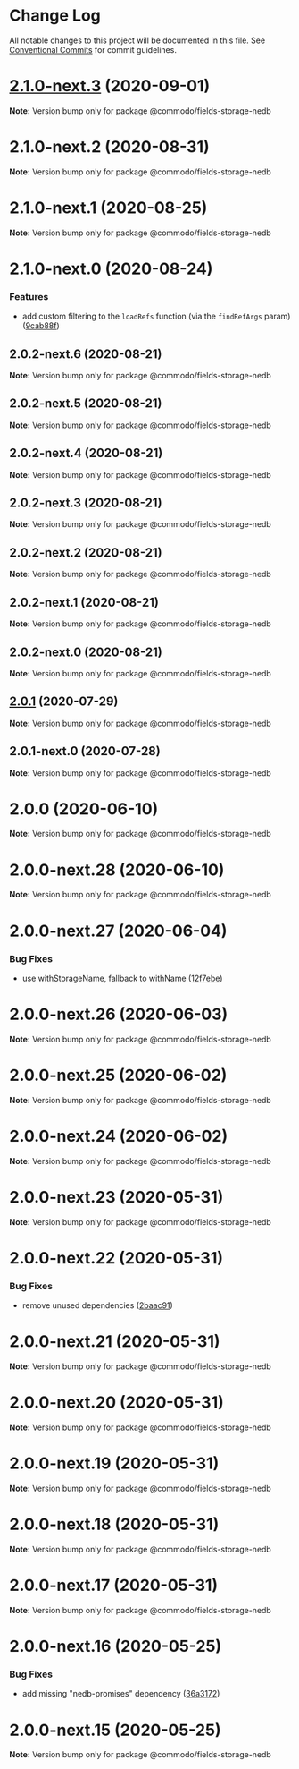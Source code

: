 # Change Log

All notable changes to this project will be documented in this file.
See [Conventional Commits](https://conventionalcommits.org) for commit guidelines.

# [2.1.0-next.3](https://github.com/webiny/commodo/compare/@commodo/fields-storage-nedb@2.1.0-next.2...@commodo/fields-storage-nedb@2.1.0-next.3) (2020-09-01)

**Note:** Version bump only for package @commodo/fields-storage-nedb





# 2.1.0-next.2 (2020-08-31)

**Note:** Version bump only for package @commodo/fields-storage-nedb





# 2.1.0-next.1 (2020-08-25)

**Note:** Version bump only for package @commodo/fields-storage-nedb





# 2.1.0-next.0 (2020-08-24)


### Features

* add custom filtering to the `loadRefs` function (via the `findRefArgs` param) ([9cab88f](https://github.com/webiny/commodo/commit/9cab88f1ae66401759f1d1d2a2025d2221f5b493))





## 2.0.2-next.6 (2020-08-21)

**Note:** Version bump only for package @commodo/fields-storage-nedb





## 2.0.2-next.5 (2020-08-21)

**Note:** Version bump only for package @commodo/fields-storage-nedb





## 2.0.2-next.4 (2020-08-21)

**Note:** Version bump only for package @commodo/fields-storage-nedb





## 2.0.2-next.3 (2020-08-21)

**Note:** Version bump only for package @commodo/fields-storage-nedb





## 2.0.2-next.2 (2020-08-21)

**Note:** Version bump only for package @commodo/fields-storage-nedb





## 2.0.2-next.1 (2020-08-21)

**Note:** Version bump only for package @commodo/fields-storage-nedb





## 2.0.2-next.0 (2020-08-21)

**Note:** Version bump only for package @commodo/fields-storage-nedb





## [2.0.1](https://github.com/webiny/commodo/compare/@commodo/fields-storage-nedb@2.0.1-next.0...@commodo/fields-storage-nedb@2.0.1) (2020-07-29)

**Note:** Version bump only for package @commodo/fields-storage-nedb





## 2.0.1-next.0 (2020-07-28)

**Note:** Version bump only for package @commodo/fields-storage-nedb





# 2.0.0 (2020-06-10)

**Note:** Version bump only for package @commodo/fields-storage-nedb





# 2.0.0-next.28 (2020-06-10)

**Note:** Version bump only for package @commodo/fields-storage-nedb





# 2.0.0-next.27 (2020-06-04)


### Bug Fixes

* use withStorageName, fallback to withName ([12f7ebe](https://github.com/webiny/commodo/commit/12f7ebe19f0c0301cf792295228be47896b1efae))





# 2.0.0-next.26 (2020-06-03)

**Note:** Version bump only for package @commodo/fields-storage-nedb





# 2.0.0-next.25 (2020-06-02)

**Note:** Version bump only for package @commodo/fields-storage-nedb





# 2.0.0-next.24 (2020-06-02)

**Note:** Version bump only for package @commodo/fields-storage-nedb





# 2.0.0-next.23 (2020-05-31)

**Note:** Version bump only for package @commodo/fields-storage-nedb





# 2.0.0-next.22 (2020-05-31)


### Bug Fixes

* remove unused dependencies ([2baac91](https://github.com/webiny/commodo/commit/2baac9175a21cd05dc071efc54593cf6ca0e0648))





# 2.0.0-next.21 (2020-05-31)

**Note:** Version bump only for package @commodo/fields-storage-nedb





# 2.0.0-next.20 (2020-05-31)

**Note:** Version bump only for package @commodo/fields-storage-nedb





# 2.0.0-next.19 (2020-05-31)

**Note:** Version bump only for package @commodo/fields-storage-nedb





# 2.0.0-next.18 (2020-05-31)

**Note:** Version bump only for package @commodo/fields-storage-nedb





# 2.0.0-next.17 (2020-05-31)

**Note:** Version bump only for package @commodo/fields-storage-nedb





# 2.0.0-next.16 (2020-05-25)


### Bug Fixes

* add missing "nedb-promises" dependency ([36a3172](https://github.com/webiny/commodo/commit/36a317222d49b860f09512fbc48f56a977a0245e))





# 2.0.0-next.15 (2020-05-25)

**Note:** Version bump only for package @commodo/fields-storage-nedb

